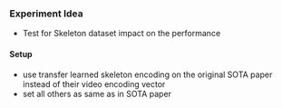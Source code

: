 ### Experiment Idea 
- Test for Skeleton dataset impact on the performance 

#### Setup 
- use transfer learned skeleton encoding on the original SOTA paper instead of their video encoding vector
- set all others as same as in SOTA paper 